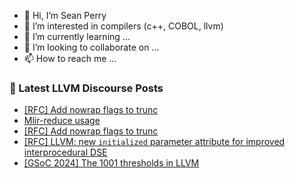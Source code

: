- 👋 Hi, I’m Sean Perry
- 👀 I’m interested in compilers (c++, COBOL, llvm)
- 🌱 I’m currently learning ...
- 💞️ I’m looking to collaborate on ...
- 📫 How to reach me ...

<!---
s66perry/s66perry is a ✨ special ✨ repository because its `README.md` (this file) appears on your GitHub profile.
You can click the Preview link to take a look at your changes.
--->
### 📕 Latest LLVM Discourse Posts

<!-- DISCOURSE-LLVM:START -->
- [[RFC] Add nowrap flags to trunc](https://discourse.llvm.org/t/rfc-add-nowrap-flags-to-trunc/77453#post_3)
- [Mlir-reduce usage](https://discourse.llvm.org/t/mlir-reduce-usage/77437#post_3)
- [[RFC] Add nowrap flags to trunc](https://discourse.llvm.org/t/rfc-add-nowrap-flags-to-trunc/77453#post_2)
- [[RFC] LLVM: new `initialized` parameter attribute for improved interprocedural DSE](https://discourse.llvm.org/t/rfc-llvm-new-initialized-parameter-attribute-for-improved-interprocedural-dse/77337#post_19)
- [[GSoC 2024] The 1001 thresholds in LLVM](https://discourse.llvm.org/t/gsoc-2024-the-1001-thresholds-in-llvm/77235#post_17)
<!-- DISCOURSE-LLVM:END -->
